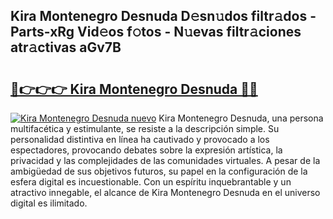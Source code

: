 ## Kira Montenegro Desnuda D𝚎sn𝚞dos filtr𝚊dos - Parts-xRg Vid𝚎os f𝚘tos - N𝚞evas filtr𝚊ciones atr𝚊ctivas aGv7B

# <h2><a href="http://mb3pcmx.tromn.icu/?c=Kira+Montenegro+Desnuda">🔗👉👉👉 Kira Montenegro Desnuda 🔗🔗</a></h2>

[![Kira Montenegro Desnuda nuevo](https://i.imgur.com/pEAQMta.gif)](http://mb3pcmx.tromn.icu/?c=Kira+Montenegro+Desnuda)
Kira Montenegro Desnuda, una persona multifacética y estimulante, se resiste a la descripción simple. Su personalidad distintiva en línea ha cautivado y provocado a los espectadores, provocando debates sobre la expresión artística, la privacidad y las complejidades de las comunidades virtuales. A pesar de la ambigüedad de sus objetivos futuros, su papel en la configuración de la esfera digital es incuestionable. Con un espíritu inquebrantable y un atractivo innegable, el alcance de Kira Montenegro Desnuda en el universo digital es ilimitado.
